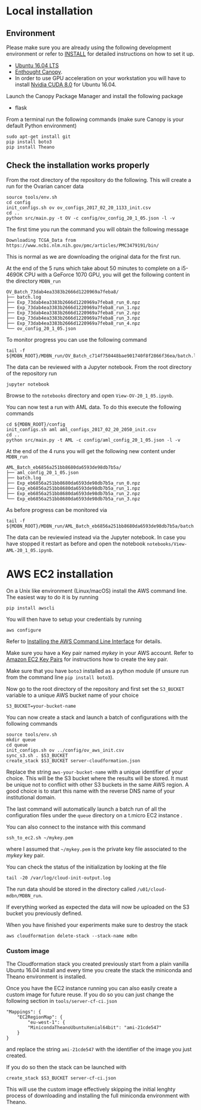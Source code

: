 # Local installation

## Environment

Please make sure you are already using the following development environment or
refer to [INSTALL](INSTALL.md) for detailed instructions on how to set it up.

* [Ubuntu 16.04 LTS](http://releases.ubuntu.com/16.04/)
* [Enthought Canopy](https://www.enthought.com/products/canopy/).
* In order to use GPU acceleration on your workstation you will have to install
[Nvidia CUDA 8.0](https://developer.nvidia.com/cuda-downloads) for Ubuntu 16.04.

Launch the Canopy Package Manager and install the following package
* flask

From a terminal run the following commands (make sure Canopy is your default
Python environment)

    sudo apt-get install git
    pip install boto3
    pip install Theano

## Check the installation works properly

From the root directory of the repository do the following.
This will create a run for the Ovarian cancer data

    source tools/env.sh
    cd config
    init_configs.sh ov ov_configs_2017_02_20_1133_init.csv
    cd ..
    python src/main.py -t OV -c config/ov_config_20_1_05.json -l -v

The first time you run the command you will obtain the following message

    Downloading TCGA_Data from https://www.ncbi.nlm.nih.gov/pmc/articles/PMC3479191/bin/

This is normal as we are downloading the original data for the first run.

At the end of the 5 runs which take about 50 minutes to complete on a
i5-4690K CPU with a GeForce 1070 GPU, you will get the following
content in the directory `MDBN_run`

    OV_Batch_73dab4ea3383b2666d1220969a7feba8/
    ├── batch.log
    ├── Exp_73dab4ea3383b2666d1220969a7feba8_run_0.npz
    ├── Exp_73dab4ea3383b2666d1220969a7feba8_run_1.npz
    ├── Exp_73dab4ea3383b2666d1220969a7feba8_run_2.npz
    ├── Exp_73dab4ea3383b2666d1220969a7feba8_run_3.npz
    ├── Exp_73dab4ea3383b2666d1220969a7feba8_run_4.npz
    └── ov_config_20_1_05.json

To monitor progress you can use the following command

    tail -f ${MDBN_ROOT}/MDBN_run/OV_Batch_c714f750448bae901740f8f2866f36ea/batch.log
    
The data can be reviewed with a Jupyter notebook. From the root directory of
the repository run

    jupyter notebook
    
Browse to the `notebooks` directory and open `View-OV-20_1_05.ipynb`.

You can now test a run with AML data. To do this execute the following commands

    cd ${MDBN_ROOT}/config
    init_configs.sh aml aml_configs_2017_02_20_2050_init.csv
    cd ..
    python src/main.py -t AML -c config/aml_config_20_1_05.json -l -v
    
At the end of the 4 runs you will get the following new content under `MDBN_run`

    AML_Batch_eb6856a251bb8680da6593de98db7b5a/
    ├── aml_config_20_1_05.json
    ├── batch.log
    ├── Exp_eb6856a251bb8680da6593de98db7b5a_run_0.npz
    ├── Exp_eb6856a251bb8680da6593de98db7b5a_run_1.npz
    ├── Exp_eb6856a251bb8680da6593de98db7b5a_run_2.npz
    └── Exp_eb6856a251bb8680da6593de98db7b5a_run_3.npz
    
As before progress can be monitored via
    
    tail -f ${MDBN_ROOT}/MDBN_run/AML_Batch_eb6856a251bb8680da6593de98db7b5a/batch.log
    
The data can be reviewied instead via the Jupyter notebook. In case you have stopped
it restart as before and open the notebook `notebooks/View-AML-20_1_05.ipynb`.

# AWS EC2 installation

On a Unix like environment (Linux/macOS) install the AWS command line.
The easiest way to do it is by running

    pip install awscli
    
You will then have to setup your credentials by running

    aws configure

Refer to [Installing the AWS Command Line Interface](http://docs.aws.amazon.com/cli/latest/userguide/installing.html)
for details.

Make sure you have a Key pair named _mykey_ in your AWS account. Refer to
[Amazon EC2 Key Pairs](http://docs.aws.amazon.com/AWSEC2/latest/UserGuide/ec2-key-pairs.html)
for instructions how to create the key pair.

Make sure that you have `boto3` installed as a python module
(if unsure run from the command line `pip install boto3`).

Now go to the root directory of the repository and first set the `S3_BUCKET` variable
to a unique AWS bucket name of your choice

    S3_BUCKET=your-bucket-name
    
You can now create a stack and launch a batch of configurations with the
following commands

    source tools/env.sh
    mkdir queue
    cd queue
    init_configs.sh ov ../config/ov_aws_init.csv
    sync_s3.sh . $S3_BUCKET
    create_stack $S3_BUCKET server-cloudformation.json
    
Replace the string `aws-your-bucket-name` with a unique identifier of your choice.
This will be the S3 bucket where the results will be stored. It must be unique not to
conflict with other S3 buckets in the same AWS region. A good choice is to start this name
with the reverse DNS name of your institutional domain.

The last command will automatically launch a batch run of all the configuration
files under the `queue` directory on a t.micro EC2 instance .

You can also connect to the instance with this command

    ssh_to_ec2.sh ~/mykey.pem

where I assumed that `~/mykey.pem` is the private key file associated to the
_mykey_ key pair.

You can check the status of the initialization by looking at the file

    tail -20 /var/log/cloud-init-output.log

The run data should be stored in the directory called `/u01/cloud-mdbn/MDBN_run`.

If everything worked as expected the data will now be uploaded
on the S3 bucket you previously defined.

When you have finished your experiments make sure to destroy the stack 

    aws cloudformation delete-stack --stack-name mdbn

### Custom image

The Cloudformation stack you created previously start from a plain vanilla
Ubuntu 16.04 install and every time you create the stack the
miniconda and Theano environment is installed.

Once you have the EC2 instance running you can also easily
create a custom image for future reuse. If you do so you
can just change the following section in `tools/server-cf-ci.json`

    "Mappings": {
        "EC2RegionMap": {
            "eu-west-1": {
            "MinicondaTheanoUbuntuXenial64bit": "ami-21cde547"
        }
    }

and replace the string `ami-21cde547` with the identifier of
the image you just created.

If you do so then the stack can be launched with

    create_stack $S3_BUCKET server-cf-ci.json

This will use the custom image effectively skipping the initial
lenghty process of downloading and installing the full
miniconda environment with Theano.